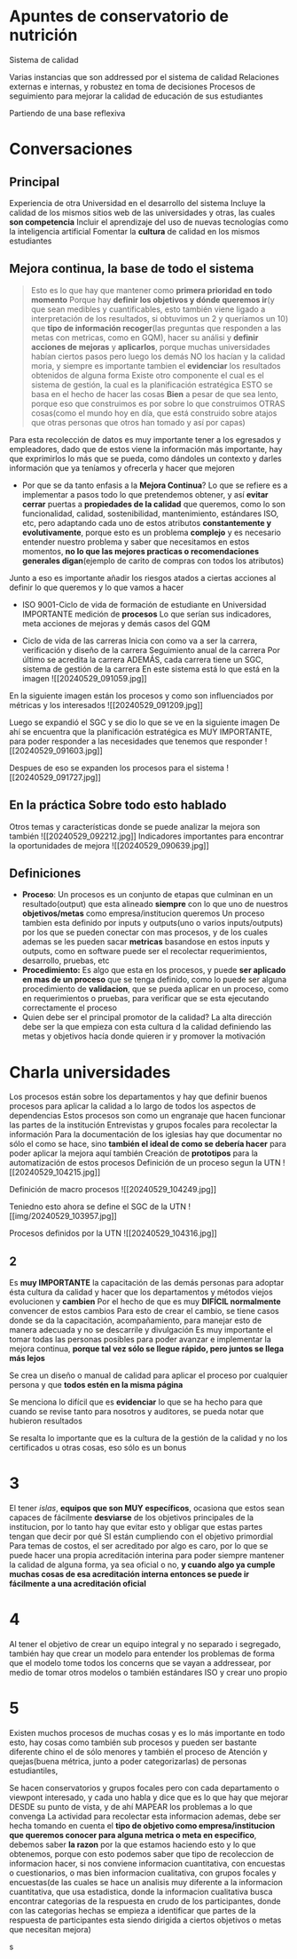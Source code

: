 # Apuntes de conservatorio de nutrición

Sistema de calidad

Varias instancias que son addressed por el sistema de calidad
Relaciones externas e internas, y robustez en toma de decisiones
Procesos de seguimiento para mejorar la calidad de educación de sus estudiantes

Partiendo de una base reflexiva 


# Conversaciones

## Principal
Experiencia de otra Universidad en el desarrollo del sistema
Incluye la calidad de los mismos sitios web de las universidades y otras, las cuales **son competencia**
Incluir el aprendizaje del uso de nuevas tecnologías como la inteligencia artificial
Fomentar la **cultura** de calidad en los mismos estudiantes
## Mejora continua, la base de **todo** el sistema
> Esto es lo que hay que mantener como **primera prioridad en todo momento**
> Porque hay **definir los objetivos y dónde queremos ir**(y que sean medibles y cuantificables, esto también viene ligado a interpretación de los resultados, si obtuvimos un 2 y queríamos un 10) que **tipo de información recoger**(las preguntas que responden a las metas con metricas, como en GQM), hacer su análisi y **definir acciones de mejoras** y **aplicarlos**, porque muchas universidades habían ciertos pasos pero luego los demás NO los hacían y la calidad moria, y siempre es importante tambien el **evidenciar** los resultados obtenidos de alguna forma
> Existe otro componente el cual es el sistema de gestión, la cual es la planificación estratégica
> ESTO se basa en el hecho de hacer las cosas **Bien** a pesar de que sea lento, porque eso que construimos es por sobre lo que construimos OTRAS cosas(como el mundo hoy en día, que está construido sobre atajos que otras personas que otros han tomado y así por capas)

Para esta recolección de datos es muy importante tener a los egresados y empleadores, dado que 
de estos viene la información más importante, hay que exprimirlos lo más que se pueda, como dándoles un contexto y darles información que ya teníamos y ofrecerla y hacer que mejoren
- Por que se da tanto enfasis a la **Mejora Continua**?
Lo que se refiere es a implementar a pasos todo lo que pretendemos obtener, y así **evitar cerrar** puertas a **propiedades de la calidad** que queremos, como lo son funcionalidad, calidad, sostenibilidad, mantenimiento, estándares ISO, etc, pero adaptando cada uno de estos atributos **constantemente y evolutivamente**, porque esto es un problema **complejo** y es necesario entender nuestro problema y saber que necesitamos en estos momentos, **no lo que las mejores practicas o recomendaciones generales digan**(ejemplo de carito de compras con todos los atributos)

Junto a eso es importante añadir los riesgos atados a ciertas acciones al definir lo que queremos y lo que vamos a hacer

- ISO 9001-Ciclo de vida de formación de estudiante en Universidad
IMPORTANTE medición de **procesos**
Lo que serían sus indicadores, meta acciones de mejoras y demás casos del GQM

- Ciclo de vida de las carreras
Inicia con como va a ser la carrera, verificación y diseño de la carrera
Seguimiento anual de la carrera
Por último se acredita la carrera
ADEMÁS, cada carrera tiene un SGC, sistema de gestión de la carrera
En este sistema está lo que está en la imagen
![[20240529_091059.jpg]]

En la siguiente imagen están los procesos y como son influenciados por métricas y los interesados
![[20240529_091209.jpg]]

Luego se expandió el SGC y se dio lo que se ve en la siguiente imagen
De ahí se encuentra que la planificación estratégica es MUY IMPORTANTE, para poder responder a las necesidades que tenemos que responder
![[20240529_091603.jpg]]

Despues de eso se expanden los procesos para el sistema
![[20240529_091727.jpg]]
## En la práctica Sobre todo esto hablado

Otros temas y características donde se puede analizar la mejora son también
![[20240529_092212.jpg]]
Indicadores importantes para encontrar la oportunidades de mejora
![[20240529_090639.jpg]]

## Definiciones
- **Proceso**: 
Un procesos es un conjunto de etapas que culminan en un resultado(output) que esta alineado **siempre** con lo que uno de nuestros **objetivos/metas** como empresa/institucion queremos
Un proceso tambien esta definido por inputs y outputs(uno o varios inputs/outputs) por los que se pueden conectar con mas procesos, y de los cuales ademas se les pueden sacar **metricas** basandose en estos inputs y outputs, como en software puede ser el recolectar requerimientos, desarrollo, pruebas, etc
- **Procedimiento:**
Es algo que esta en los procesos, y puede **ser aplicado en mas de un proceso** que se tenga definido, como lo puede ser alguna procedimiento de **validacion**, que se pueda aplicar en un proceso, como en requerimientos o pruebas, para verificar que se esta ejecutando correctamente el proceso
- Quien debe ser el principal promotor de la calidad?
La alta dirección debe ser la que empieza con esta cultura d la calidad definiendo las metas y objetivos hacía donde quieren ir y promover la motivación


# Charla universidades

Los procesos están sobre los departamentos y hay que definir buenos procesos para aplicar la calidad a lo largo de todos los aspectos de dependencias
Estos procesos son como un engranaje que hacen funcionar las partes de la institución
Entrevistas y grupos focales para recolectar la información
Para la documentación de los iglesias hay que documentar no sólo el como se hace, sino **también el ideal de como se debería hacer** para poder aplicar la mejora aquí también
Creación de **prototipos** para la automatización de estos procesos
Definición de un proceso segun la UTN
![[20240529_104215.jpg]]

Definición de macro procesos
![[20240529_104249.jpg]]

Teniedno esto ahora se define el SGC de la UTN
![[img/20240529_103957.jpg]]

Procesos definidos por la UTN
![[20240529_104316.jpg]]
## 2
Es **muy IMPORTANTE** la capacitación de las demás personas para adoptar ésta cultura da calidad y hacer que los departamentos y métodos viejos evolucionen y **cambien**
Por el hecho de que es muy **DIFÍCIL normalmente** convencer de estos cambios
Para esto de crear el cambio, se tiene casos donde se da la capacitación, acompañamiento, para manejar esto de manera adecuada y no se descarrile y divulgación
Es muy importante el tomar todas las personas posibles para poder avanzar e implementar la mejora continua, **porque tal vez sólo se llegue rápido, pero juntos se llega más lejos**

Se crea un diseño o manual de calidad para aplicar el proceso por cualquier persona y que **todos estén en la misma página**

Se menciona lo difícil que es **evidenciar** lo que se ha hecho para que cuando se revise tanto para nosotros y auditores, se pueda notar que hubieron resultados

Se resalta lo importante que es la cultura de la gestión de la calidad y no los certificados u otras cosas, eso sólo es un bonus 

# 3
El tener *islas*, **equipos que son MUY específicos**, ocasiona que estos sean capaces de fácilmente **desviarse** de los objetivos principales de la institucion, por lo tanto hay que evitar esto y obligar que estas partes tengan que decir por qué SI están cumpliendo con el objetivo primordial
Para temas de costos, el ser acreditado por algo es caro, por lo que se puede hacer una propia acreditación interina para poder siempre mantener la calidad de alguna forma, ya sea oficial o no, **y cuando algo ya cumple muchas cosas de esa acreditación interna entonces se puede ir fácilmente a una acreditación oficial**


# 4
Al tener el objetivo de crear un equipo integral y no separado i segregado,  también hay que crear un modelo para entender los problemas de forma que el modelo tome todos los concerns que se vayan a addressear, por medio de tomar otros modelos o también estándares ISO y crear uno propio


# 5
Existen muchos procesos de muchas cosas y es lo más importante en todo esto, hay cosas como también sub procesos y pueden ser bastante diferente chino el de sólo menores y también el proceso de Atención y quejas(buena métrica, junto a poder categorizarlas) de personas estudiantiles, 



Se hacen conservatorios y grupos focales pero con cada departamento o viewpont interesado, y cada uno habla y dice que es lo que hay que mejorar DESDE su punto de vista, y de ahí MAPEAR los problemas a lo que convenga
La actividad para recolectar esta informacion ademas, debe ser hecha tomando en cuenta el **tipo de objetivo como empresa/institucion que queremos conocer para alguna metrica o meta en especifico**, debemos saber **la razon** por la que estamos haciendo esto y lo que obtenemos, porque con esto podemos saber que tipo de recoleccion de informacion hacer, si nos conviene informacion cuantitativa, con encuestas o cuestionarios, o mas bien informacion cualitativa, con grupos focales y encuestas(de las cuales se hace un analisis muy diferente a la informacion cuantitativa, que usa estadistica, donde la informacion cualitativa busca encontrar categorias de la respuesta en crudo de los participantes, donde con las categorias hechas se empieza a identificar que partes de la respuesta de participantes esta siendo dirigida a ciertos objetivos o metas que necesitan mejora)



















































s